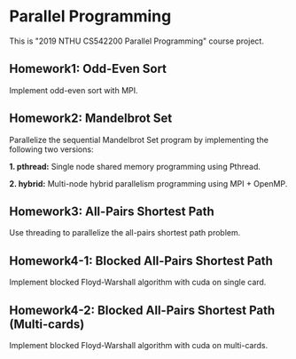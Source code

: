 # Parallel Programming
This is "2019 NTHU CS542200 Parallel Programming" course project.

## Homework1: Odd-Even Sort
Implement odd-even sort with MPI.

## Homework2: Mandelbrot Set
Parallelize the sequential Mandelbrot Set program by implementing the following two versions:

**1. pthread:** Single node shared memory programming using Pthread.

**2. hybrid:** Multi-node hybrid parallelism programming using MPI + OpenMP.

## Homework3: All-Pairs Shortest Path
Use threading to parallelize the all-pairs shortest path problem.

## Homework4-1: Blocked All-Pairs Shortest Path
Implement blocked Floyd-Warshall algorithm with cuda on single card.

## Homework4-2: Blocked All-Pairs Shortest Path (Multi-cards)
Implement blocked Floyd-Warshall algorithm with cuda on multi-cards.